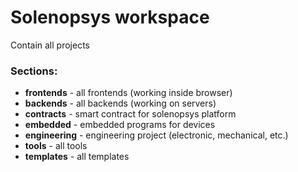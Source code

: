 # Solenopsys workspace
Contain all projects

### Sections:
- **frontends** - all frontends (working inside browser)
- **backends** - all backends (working on servers)
- **contracts** - smart contract for solenopsys platform
- **embedded** - embedded programs for devices
- **engineering** - engineering project (electronic, mechanical, etc.)
- **tools** - all tools
- **templates** - all templates 

 